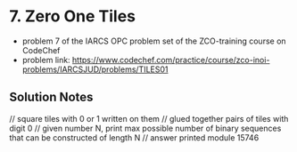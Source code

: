 # 7. Zero One Tiles

* problem 7 of the IARCS OPC problem set of the ZCO-training course on CodeChef
* problem link: https://www.codechef.com/practice/course/zco-inoi-problems/IARCSJUD/problems/TILES01

## Solution Notes

// square tiles with 0 or 1 written on them
// glued together pairs of tiles with digit 0
// given number N, print max possible number of binary sequences that can be constructed of length N
// answer printed module 15746